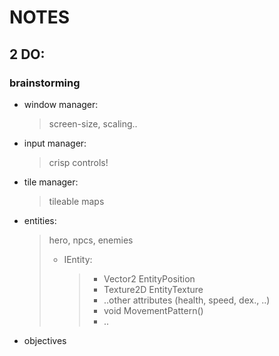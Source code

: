 # NOTES

## 2 DO:

### brainstorming  

- window manager:
  > screen-size, scaling..  

- input manager:  
  > crisp controls!  

- tile manager:  
  > tileable maps  

- entities:  
  > hero, npcs, enemies   
  > - IEntity:
  >   > - Vector2 EntityPosition  
  >   > - Texture2D EntityTexture  
  >   > - ..other attributes (health, speed, dex., ..)  
  >   > - void MovementPattern()  
  >   > - ..  

- objectives
